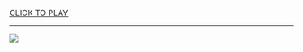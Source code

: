 
<a href="https://premium76.site?title=dino_games_unblocked&ref=13M">CLICK TO PLAY</a></h3>
<hr>

<a href="https://premium76.site?title=dino_games_unblocked&ref=13M"><img src="https://clearcache.store/games.png"></a>


